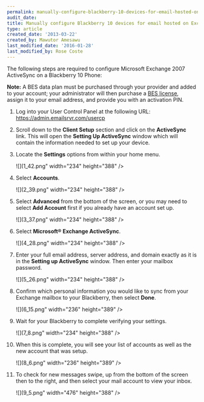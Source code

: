```yaml
---
permalink: manually-configure-blackberry-10-devices-for-email-hosted-on-exchange-2007/
audit_date:
title: Manually configure Blackberry 10 devices for email hosted on Exchange 2007
type: article
created_date: '2013-03-22'
created_by: Mawutor Amesawu
last_modified_date: '2016-01-28'
last_modified_by: Rose Coste
---
```


The following steps are required to configure Microsoft Exchange 2007
ActiveSync on a Blackberry 10 Phone:

**Note:** A BES data plan must be purchased through your provider and
added to your account; your administrator will then purchase a [BES
license](/support/how-to/add-an-activesync-or-bes-license),  
assign it to your email address, and provide you with an activation PIN.

1. Log into your User Control
   Panel at the following URL: <https://admin.emailsrvr.com/usercp>

2. Scroll down to the **Client Setup** section and
   click on the **ActiveSync** link. This will open the **Setting Up ActiveSync**
   window which will contain the information needed to set up your
   device.

3. Locate the **Settings** options from within your home menu.

   ![](1_42.png" width="234" height="388" />

4. Select **Accounts**.

   ![](2_39.png" width="234" height="388" />

5. Select **Advanced** from the bottom of the screen, or you may need to
   select **Add Account** first if you already have an account set up.

   ![](3_37.png" width="234" height="388" />

6. Select **Microsoft&reg; Exchange ActiveSync**.

   ![](4_28.png" width="234" height="388" />

7. Enter your full email address, server address, and domain exactly as it
   is in the **Setting up ActiveSync** window. Then enter your mailbox
   password.

   ![](5_26.png" width="234" height="388" />

8. Confirm which personal information you would like to sync from your
   Exchange mailbox to your Blackberry, then select **Done**.

   ![](6_15.png" width="236" height="389" />

9. Wait for your Blackberry to complete verifying your settings.

   ![](7_8.png" width="234" height="388" />

10. When this is complete, you will see your list of accounts as well as
    the new account that was setup.

    ![](8_6.png" width="236" height="389" />

11. To check for new messages swipe, up from the bottom of the screen
    then to the right, and then select your mail account to view your
    inbox.

    ![](9_5.png" width="476" height="388" />
